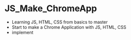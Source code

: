 # JS_Make_ChromeApp

- Learning JS, HTML, CSS from basics to master
- Start to make a Chrome Application with JS, HTML, CSS
- implement
